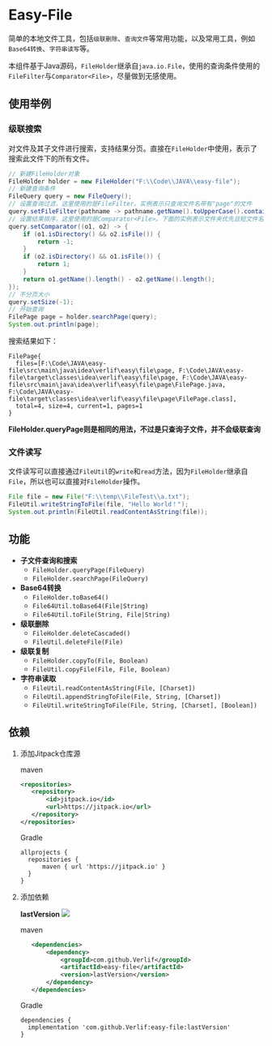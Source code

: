 # Easy-File

简单的本地文件工具，包括`级联删除`、`查询文件`等常用功能，以及常用工具，例如`Base64转换`、`字符串读写`等。

本组件基于Java源码，`FileHolder`继承自`java.io.File`，使用的查询条件使用的`FileFilter`与`Comparator<File>`，尽量做到无感使用。

## 使用举例

### 级联搜索

对文件及其子文件进行搜索，支持结果分页。直接在`FileHolder`中使用，表示了搜索此文件下的所有文件。

```java
// 新建FileHolder对象
FileHolder holder = new FileHolder("F:\\Code\\JAVA\\easy-file");
// 新建查询条件
FileQuery query = new FileQuery();
// 设置查询过滤，这里使用的是FileFilter。实例表示只查询文件名带有"page"的文件
query.setFileFilter(pathname -> pathname.getName().toUpperCase().contains("PAGE"));
// 设置结果排序，这里使用的是Comparator<File>。下面的实例表示文件夹优先且短文件名优先
query.setComparator((o1, o2) -> {
    if (o1.isDirectory() && o2.isFile()) {
        return -1;
    }
    if (o2.isDirectory() && o1.isFile()) {
        return 1;
    }
    return o1.getName().length() - o2.getName().length();
});
// 不分页大小
query.setSize(-1);
// 开始查询
FilePage page = holder.searchPage(query);
System.out.println(page);
```

搜索结果如下：

```text
FilePage{
  files=[F:\Code\JAVA\easy-file\src\main\java\idea\verlif\easy\file\page, F:\Code\JAVA\easy-file\target\classes\idea\verlif\easy\file\page, F:\Code\JAVA\easy-file\src\main\java\idea\verlif\easy\file\page\FilePage.java, F:\Code\JAVA\easy-file\target\classes\idea\verlif\easy\file\page\FilePage.class],
  total=4, size=4, current=1, pages=1
}
```

__FileHolder.queryPage则是相同的用法，不过是只查询子文件，并不会级联查询__

### 文件读写

文件读写可以直接通过`FileUtil`的`write`和`read`方法，因为`FileHolder`继承自`File`，所以也可以直接对`FileHolder`操作。

```java
File file = new File("F:\\temp\\FileTest\\a.txt");
FileUtil.writeStringToFile(file, "Hello World！");
System.out.println(FileUtil.readContentAsString(file));
```

## 功能

- __子文件查询和搜索__
  - `FileHolder.queryPage(FileQuery)`
  - `FileHolder.searchPage(FileQuery)`
- __Base64转换__
  - `FileHolder.toBase64()`
  - `File64Util.toBase64(File|String)`
  - `File64Util.toFile(String, File|String)`
- __级联删除__
  - `FileHolder.deleteCascaded()`
  - `FileUtil.deleteFile(File)`
- __级联复制__
  - `FileHolder.copyTo(File, Boolean)`
  - `FileUtil.copyFile(File, File, Boolean)`
- __字符串读取__
  - `FileUtil.readContentAsString(File, [Charset])`
  - `FileUtil.appendStringToFile(File, String, [Charset])`
  - `FileUtil.writeStringToFile(File, String, [Charset], [Boolean])`

## 依赖

1. 添加Jitpack仓库源

   maven

    ```xml
    <repositories>
       <repository>
           <id>jitpack.io</id>
           <url>https://jitpack.io</url>
       </repository>
    </repositories>
    ```

   Gradle

    ```text
    allprojects {
      repositories {
          maven { url 'https://jitpack.io' }
      }
    }
    ```

2. 添加依赖

   __lastVersion__ [![](https://jitpack.io/v/Verlif/easy-file.svg)](https://jitpack.io/#Verlif/easy-file)

   maven

   ```xml
      <dependencies>
          <dependency>
              <groupId>com.github.Verlif</groupId>
              <artifactId>easy-file</artifactId>
              <version>lastVersion</version>
          </dependency>
      </dependencies>
   ```

   Gradle

   ```text
   dependencies {
     implementation 'com.github.Verlif:easy-file:lastVersion'
   }
   ```
